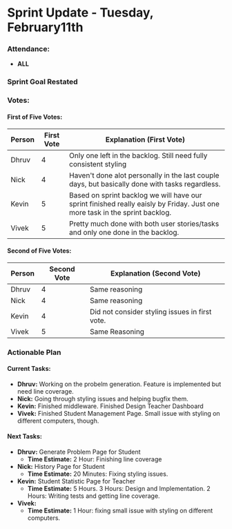 # Sprint Update - Tuesday, February11th

### Attendance:
- **ALL**

### Sprint Goal Restated

### Votes:

#### First of Five Votes:
| Person   | First Vote | Explanation (First Vote)                                               |
|----------|------------|-------------------------------------------------------------------------|
| Dhruv    | 4          |    Only one left in the backlog. Still need fully consistent styling                     |
| Nick   |   4        |  Haven't done alot personally in the last couple days, but basically done with tasks regardless.      |
| Kevin    | 5         |  Based on sprint backlog we will have our sprint finished really eaisly by Friday. Just one more task in the sprint backlog.            |
| Vivek   |  5         |   Pretty much done with both user stories/tasks and only one done in the backlog.                               |

#### Second of Five Votes:
| Person   | Second Vote | Explanation (Second Vote)                                             |
|----------|-------------|-------------------------------------------------------------------------|
| Dhruv    | 4           | Same reasoning                                                                        |
| Nick   | 4           |    Same reasoning                                                                    |
| Kevin    | 4           | Did not consider styling issues in first vote. | 
| Vivek   | 5           |  Same Reasoning |

### Actionable Plan

#### Current Tasks:
- **Dhruv:** Working on the probelm generation. Feature is implemented but need line coverage.
- **Nick:** Going through styling issues and helping bugfix them.
- **Kevin:** Finished middleware. Finished Design Teacher Dashboard
- **Vivek:** Finished Student Management Page. Small issue with styling on different computers, though.

#### Next Tasks:
- **Dhruv:** Generate Problem Page for Student
  - **Time Estimate:** 2 Hour: Finishing line coverage
- **Nick:** History Page for Student 
  - **Time Estimate:** 20 Minutes: Fixing styling issues.
- **Kevin:** Student Statistic Page for Teacher
  - **Time Estimate:** 5 Hours. 3 Hours: Design and Implementation. 2 Hours: Writing tests and getting line coverage.
- **Vivek:** 
  - **Time Estimate:** 1 Hour: fixing small issue with styling on different computers.
